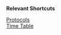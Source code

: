 **Relevant Shortcuts**

[Protocols](https://gitlab.uni-ulm.de/se-anwendungsprojekt-22-23/documentation)
<br>
[Time Table](https://docs.google.com/spreadsheets/u/3/d/1UWtQeFlyqbVSgGQvY-rOwtZPqCSduh0KtQvFLdmdV_c/edit?usp=sharing)